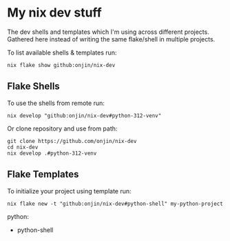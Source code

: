 # My nix dev stuff

The dev shells and templates which I'm using across different projects. Gathered here instead of writing the same flake/shell in multiple projects.

To list available shells & templates run:
```shell
nix flake show github:onjin/nix-dev
```

## Flake Shells

To use the shells from remote run:

```shell
nix develop "github:onjin/nix-dev#python-312-venv"
```


Or clone repository and use from path:

```shell
git clone https://github.com/onjin/nix-dev
cd nix-dev
nix develop .#python-312-venv
```

## Flake Templates

To initialize your project using template run:

```shell
nix flake new -t "github:onjin/nix-dev#python-shell" my-python-project
```

python:

 - python-shell
